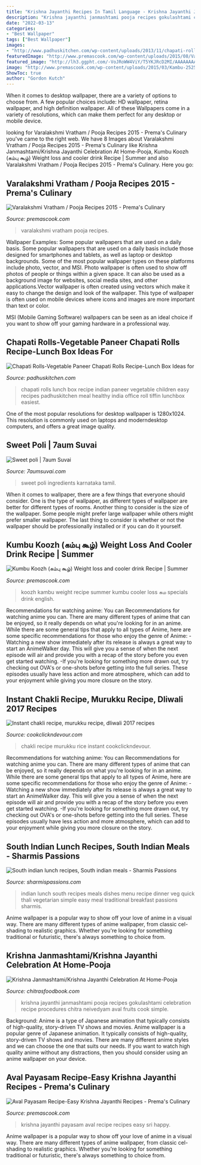 ```yaml
---
title: "Krishna Jayanthi Recipes In Tamil Language - Krishna Jayanthi Janmashtami Pooja Recipes Gokulashtami Celebration Recipe Procedures Chitra Neivedyam Aval Fruits Cook Simple"
description: "Krishna jayanthi janmashtami pooja recipes gokulashtami celebration recipe procedures chitra neivedyam aval fruits cook simple"
date: "2022-03-13"
categories:
- "Best Wallpaper"
tags: ["Best Wallpaper"]
images:
- "http://www.padhuskitchen.com/wp-content/uploads/2013/11/chapati-rolls-lunch-box.jpg"
featuredImage: "http://www.premascook.com/wp-content/uploads/2015/08/Varalakshmi-Vratham-Pooja-Procedures.jpg"
featured_image: "http://lh3.ggpht.com/-VoJRoWW4ViY/T5YKJRcD2MI/AAAAAAAABIc/UAZXFdIgc8Q/Sweet%252520poli%252520Pic1_thumb.jpg?imgmax=800"
image: "http://www.premascook.com/wp-content/uploads/2015/03/Kambu-252520Koozh_thumb-25255B3-25255D.jpg"
ShowToc: true
author: "Gordon Kutch"
---
```



When it comes to desktop wallpaper, there are a variety of options to choose from. A few popular choices include: HD wallpaper, retina wallpaper, and high definition wallpaper. All of these Wallpapers come in a variety of resolutions, which can make them perfect for any desktop or mobile device. 

	

		
looking for Varalakshmi Vratham / Pooja Recipes 2015 - Prema&#039;s Culinary you've came to the right web. We have 8 Images about Varalakshmi Vratham / Pooja Recipes 2015 - Prema&#039;s Culinary like Krishna Janmashtami/Krishna Jayanthi Celebration At Home-Pooja, Kumbu Koozh (கம்பு கூழ்) Weight loss and cooler drink Recipe | Summer and also Varalakshmi Vratham / Pooja Recipes 2015 - Prema&#039;s Culinary. Here you go:
		
    
## Varalakshmi Vratham / Pooja Recipes 2015 - Prema&#039;s Culinary

<img loading=lazy src="http://www.premascook.com/wp-content/uploads/2015/08/Varalakshmi-Vratham-Pooja-Procedures.jpg" onerror="this.onerror=null;this.src='https://tse4.mm.bing.net/th?id=OIP.uidHhbZSm_1TStgg5_yIuAHaLw&amp;pid=15.1';" alt="Varalakshmi Vratham / Pooja Recipes 2015 - Prema&#039;s Culinary">

_Source: premascook.com_

>varalakshmi vratham pooja recipes. 

	

Wallpaper Examples: Some popular wallpapers that are used on a daily basis.
Some popular wallpapers that are used on a daily basis include those designed for smartphones and tablets, as well as laptop or desktop backgrounds. Some of the most popular wallpaper types on these platforms include photo, vector, and MSI. 
Photo wallpaper is often used to show off photos of people or things within a given space. It can also be used as a background image for websites, social media sites, and other applications.Vector wallpaper is often created using vectors which make it easy to change the design and look of the wallpaper. This type of wallpaper is often used on mobile devices where icons and images are more important than text or color. 

MSI (Mobile Gaming Software) wallpapers can be seen as an ideal choice if you want to show off your gaming hardware in a professional way.

    
## Chapati Rolls-Vegetable Paneer Chapati Rolls Recipe-Lunch Box Ideas For

<img loading=lazy src="http://www.padhuskitchen.com/wp-content/uploads/2013/11/chapati-rolls-lunch-box.jpg" onerror="this.onerror=null;this.src='https://tse3.mm.bing.net/th?id=OIP.CKJSdGloCe1RcGpfTAHMYAAAAA&amp;pid=15.1';" alt="Chapati Rolls-Vegetable Paneer Chapati Rolls Recipe-Lunch Box Ideas for">

_Source: padhuskitchen.com_

>chapati rolls lunch box recipe indian paneer vegetable children easy recipes padhuskitchen meal healthy india office roll tiffin lunchbox easiest. 

	

One of the most popular resolutions for desktop wallpaper is 1280x1024. This resolution is commonly used on laptops and moderndesktop computers, and offers a great image quality.

    
## Sweet Poli | 7aum Suvai

<img loading=lazy src="http://lh3.ggpht.com/-VoJRoWW4ViY/T5YKJRcD2MI/AAAAAAAABIc/UAZXFdIgc8Q/Sweet%252520poli%252520Pic1_thumb.jpg?imgmax=800" onerror="this.onerror=null;this.src='https://tse2.mm.bing.net/th?id=OIP.bY8NTEwDA17ed2BWNfP5nQHaFA&amp;pid=15.1';" alt="Sweet poli | 7aum Suvai">

_Source: 7aumsuvai.com_

>sweet poli ingredients karnataka tamil. 

	

When it comes to wallpaper, there are a few things that everyone should consider. One is the type of wallpaper, as different types of wallpaper are better for different types of rooms. Another thing to consider is the size of the wallpaper. Some people might prefer large wallpaper while others might prefer smaller wallpaper. The last thing to consider is whether or not the wallpaper should be professionally installed or if you can do it yourself.

    
## Kumbu Koozh (கம்பு கூழ்) Weight Loss And Cooler Drink Recipe | Summer

<img loading=lazy src="http://www.premascook.com/wp-content/uploads/2015/03/Kambu-252520Koozh_thumb-25255B3-25255D.jpg" onerror="this.onerror=null;this.src='https://tse3.mm.bing.net/th?id=OIP.64N0NoMrWGpSl4NCeOBmkwHaLI&amp;pid=15.1';" alt="Kumbu Koozh (கம்பு கூழ்) Weight loss and cooler drink Recipe | Summer">

_Source: premascook.com_

>koozh kambu weight recipe summer kumbu cooler loss கம specials drink english. 

	

Recommendations for watching anime: You can
Recommendations for watching anime you can. There are many different types of anime that can be enjoyed, so it really depends on what you're looking for in an anime. While there are some general tips that apply to all types of Anime, here are some specific recommendations for those who enjoy the genre of Anime: 
-Watching a new show immediately after its release is always a great way to start an AnimeWalker day. This will give you a sense of when the next episode will air and provide you with a recap of the story before you even get started watching. 
-If you're looking for something more drawn out, try checking out OVA's or one-shots before getting into the full series. These episodes usually have less action and more atmosphere, which can add to your enjoyment while giving you more closure on the story.

    
## Instant Chakli Recipe, Murukku Recipe, Dliwali 2017 Recipes

<img loading=lazy src="http://cookclickndevour.com/wp-content/uploads/2017/10/chakli-recipe-c.jpg" onerror="this.onerror=null;this.src='https://tse3.mm.bing.net/th?id=OIP.tQLD32nWOE2XkjSmTGfZlAHaJ_&amp;pid=15.1';" alt="Instant chakli recipe, murukku recipe, dliwali 2017 recipes">

_Source: cookclickndevour.com_

>chakli recipe murukku rice instant cookclickndevour. 

	

Recommendations for watching anime: You can
Recommendations for watching anime you can. There are many different types of anime that can be enjoyed, so it really depends on what you're looking for in an anime. While there are some general tips that apply to all types of Anime, here are some specific recommendations for those who enjoy the genre of Anime: 
-Watching a new show immediately after its release is always a great way to start an AnimeWalker day. This will give you a sense of when the next episode will air and provide you with a recap of the story before you even get started watching. 
-If you're looking for something more drawn out, try checking out OVA's or one-shots before getting into the full series. These episodes usually have less action and more atmosphere, which can add to your enjoyment while giving you more closure on the story.

    
## South Indian Lunch Recipes, South Indian Meals - Sharmis Passions

<img loading=lazy src="http://www.sharmispassions.com/wp-content/uploads/2017/04/SouthIndianMeals4.jpg" onerror="this.onerror=null;this.src='https://tse3.mm.bing.net/th?id=OIP.1lQn7Xf0YlHOioVqqGWSXwHaJ3&amp;pid=15.1';" alt="South indian lunch recipes, South indian meals - Sharmis Passions">

_Source: sharmispassions.com_

>indian lunch south recipes meals dishes menu recipe dinner veg quick thali vegetarian simple easy meal traditional breakfast passions sharmis. 

	

Anime wallpaper is a popular way to show off your love of anime in a visual way. There are many different types of anime wallpaper, from classic cel-shading to realistic graphics. Whether you're looking for something traditional or futuristic, there's always something to choice from.

    
## Krishna Janmashtami/Krishna Jayanthi Celebration At Home-Pooja

<img loading=lazy src="https://2.bp.blogspot.com/-0SehX5kh1J0/Vefvyck6VKI/AAAAAAAAm84/Sem6iY-kYcU/s800/Krishna%2Bjayanthi%2Brecipes.jpg" onerror="this.onerror=null;this.src='https://tse1.mm.bing.net/th?id=OIP.2Ps_Pd7sdJrAsNB-QExjkwHaFP&amp;pid=15.1';" alt="Krishna Janmashtami/Krishna Jayanthi Celebration At Home-Pooja">

_Source: chitrasfoodbook.com_

>krishna jayanthi janmashtami pooja recipes gokulashtami celebration recipe procedures chitra neivedyam aval fruits cook simple. 

	

Background: Anime is a type of Japanese animation that typically consists of high-quality, story-driven TV shows and movies.
Anime wallpaper is a popular genre of Japanese animation. It typically consists of high-quality, story-driven TV shows and movies. There are many different anime styles and we can choose the one that suits our needs. If you want to watch high quality anime without any distractions, then you should consider using an anime wallpaper on your device.

    
## Aval Payasam Recipe-Easy Krishna Jayanthi Recipes - Prema&#039;s Culinary

<img loading=lazy src="http://www.premascook.com/wp-content/uploads/2011/08/final.jpg" onerror="this.onerror=null;this.src='https://tse4.mm.bing.net/th?id=OIP.bUiijePeNrHwbfPKzcz9ywHaGe&amp;pid=15.1';" alt="Aval Payasam Recipe-Easy Krishna Jayanthi Recipes - Prema&#039;s Culinary">

_Source: premascook.com_

>krishna jayanthi payasam aval recipe recipes easy sri happy. 

	

Anime wallpaper is a popular way to show off your love of anime in a visual way. There are many different types of anime wallpaper, from classic cel-shading to realistic graphics. Whether you're looking for something traditional or futuristic, there's always something to choice from.

